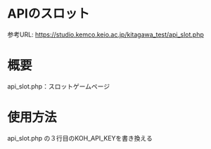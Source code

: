 # APIのスロット
参考URL: https://studio.kemco.keio.ac.jp/kitagawa_test/api_slot.php
# 概要
api_slot.php：スロットゲームページ
# 使用方法
api_slot.php の３行目のKOH_API_KEYを書き換える
